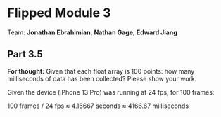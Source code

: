 # Flipped Module 3
Team: **Jonathan Ebrahimian**, **Nathan Gage**, **Edward Jiang**

## Part 3.5
**For thought:** Given that each float array is 100 points: how many milliseconds of data has been collected? Please show your work.

Given the device (iPhone 13 Pro) was running at 24 fps, for 100 frames:

100 frames / 24 fps ≈ 4.16667 seconds ≈ 4166.67 milliseconds